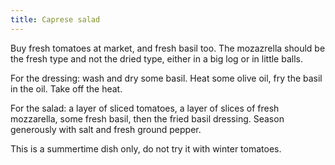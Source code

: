 ```yaml
---
title: Caprese salad
---
```

Buy fresh tomatoes at market, and fresh basil too.
The mozazrella should be the fresh type and not the
dried type, either in a big log or in little balls.

For the dressing: wash and dry some basil. Heat
some olive oil, fry the basil in the oil. Take off
the heat.

For the salad: a layer of sliced tomatoes, a layer
of slices of fresh mozzarella, some fresh basil,
then the fried basil dressing. Season generously
with salt and fresh ground pepper.

This is a summertime dish only, do not try it with
winter tomatoes.
